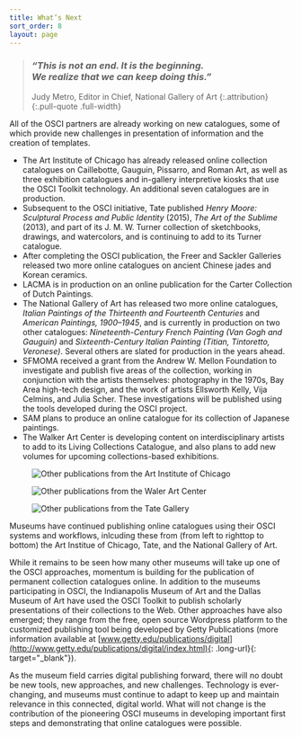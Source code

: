 ```yaml
---
title: What’s Next
sort_order: 8
layout: page
---
```


> ### *“This is not an end. It is the beginning. <br />We realize that we can keep doing this.”*
>
> Judy Metro, Editor in Chief, National Gallery of Art
> {:.attribution}
{:.pull-quote .full-width}

All of the OSCI partners are already working on new catalogues, some of which provide new challenges in presentation of information and the creation of templates.

- The Art Institute of Chicago has already released online collection catalogues on Caillebotte, Gauguin, Pissarro, and Roman Art, as well as three exhibition catalogues and in-gallery interpretive kiosks that use the OSCI Toolkit technology. An additional seven catalogues are in production.
- Subsequent to the OSCI initiative, Tate published *Henry Moore: Sculptural Process and Public Identity* (2015), *The Art of the Sublime* (2013), and part of its J.&#160;M.&#160;W. Turner collection of sketchbooks, drawings, and watercolors, and is continuing to add to its Turner catalogue.  
- After completing the OSCI publication, the Freer and Sackler Galleries released two more online catalogues on ancient Chinese jades and Korean ceramics.
- LACMA is in production on an online publication for the Carter Collection of Dutch Paintings.
- The National Gallery of Art has released two more online catalogues, *Italian Paintings of the Thirteenth and Fourteenth Centuries* and *American Paintings, 1900–1945*, and is currently in production on two other catalogues: *Nineteenth-Century French Painting (Van Gogh and Gauguin)* and *Sixteenth-Century Italian Painting (Titian, Tintoretto, Veronese)*. Several others are slated for production in the years ahead.
- SFMOMA received a grant from the Andrew W. Mellon Foundation to investigate and publish five areas of the collection, working in conjunction with the artists themselves: photography in the 1970s, Bay Area high-tech design, and the work of artists Ellsworth Kelly, Vija Celmins, and Julia Scher. These investigations will be published using the tools developed during the OSCI project.
- SAM plans to produce an online catalogue for its collection of Japanese paintings.
- The Walker Art Center is developing content on interdisciplinary artists to add to its Living Collections Catalogue, and also plans to add new volumes for upcoming collections-based exhibitions.

<div class="figure-gallery" markdown="0">
  <figure>
    <img src="/assets/images/projects/aic_gauguin.jpg" alt="Other publications from the Art Institute of Chicago" />
  </figure>
  <figure>
    <img src="/assets/images/projects/tate_jmwturner.jpg" alt="Other publications from the Waler Art Center" />
  </figure>
  <figure>
    <img src="/assets/images/projects/nga_americanpaintings.jpg" alt="Other publications from the Tate Gallery" />
  </figure>
  <figcaption>
    Museums have continued publishing online catalogues using their OSCI systems and workflows, inlcuding these from (from <span class="caption-direction">left to right</span><span class="caption-direction-phone">top to bottom</span>) the Art Institue of Chicago, Tate, and the National Gallery of Art.
  </figcaption>
</div>

While it remains to be seen how many other museums will take up one of the OSCI approaches, momentum is building for the publication of permanent collection catalogues online. In addition to the museums participating in OSCI, the Indianapolis Museum of Art and the Dallas Museum of Art have used the OSCI Toolkit to publish scholarly presentations of their collections to the Web. Other approaches have also emerged; they range from the free, open source Wordpress platform to the customized publishing tool being developed by Getty Publications (more information available at [www.getty.edu/publications/digital](http://www.getty.edu/publications/digital/index.html){: .long-url}{: target="_blank"}).

As the museum field carries digital publishing forward, there will no doubt be new tools, new approaches, and new challenges. Technology is ever-changing, and museums must continue to adapt to keep up and maintain relevance in this connected, digital world. What will not change is the contribution of the pioneering OSCI museums in developing important first steps and demonstrating that online catalogues were possible.
